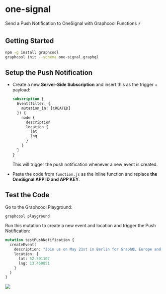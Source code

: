 # one-signal

Send a Push Notification to OneSignal with Graphcool Functions ⚡️

## Getting Started

```sh
npm -g install graphcool
graphcool init --schema one-signal.graphql
```

## Setup the Push Notification

* Create a new **Server-Side Subscription** and insert this as the trigger + payload:

  ```graphql
  subscription {
    Event(filter: {
      mutation_in: [CREATED]
    }) {
      node {
        description
        location {
          lat
          lng
        }
      }
    }
  }
  ```

  This will trigger the push notification whenever a new event is created.

* Paste the code from `function.js` as the inline function and replace **the OneSignal APP ID and APP KEY**.

## Test the Code

Go to the Graphcool Playground:

```sh
graphcool playground
```

Run this mutation to create a new event and location and trigger the Push Notification:

```graphql
mutation testPushNotification {
  createEvent(
    description: "Join us on May 21st in Berlin for GraphQL Europe and be a part of Europe's first GraphQL conference ever!"
    location: {
      lat: 52.501107
      lng: 13.450851
    }
  )
}
```

![](http://i.imgur.com/5RHR6Ku.png)
